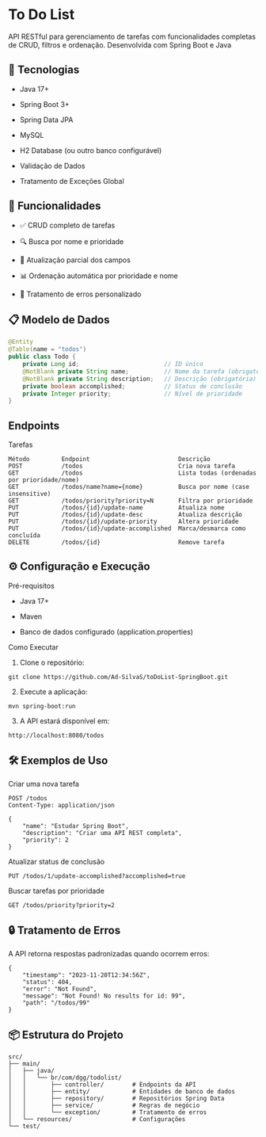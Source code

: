 
# To Do List

API RESTful para gerenciamento de tarefas com funcionalidades completas de CRUD, filtros e ordenação. Desenvolvida com Spring Boot e Java


## 🚀 Tecnologias

- Java 17+

- Spring Boot 3+

- Spring Data JPA

- MySQL 

- H2 Database (ou outro banco configurável)

- Validação de Dados

- Tratamento de Exceções Global
## 🌟 Funcionalidades

- ✅ CRUD completo de tarefas

- 🔍 Busca por nome e prioridade

- 🎯 Atualização parcial dos campos

- 📊 Ordenação automática por prioridade e nome

- 🚨 Tratamento de erros personalizado

## 📋 Modelo de Dados


```java
@Entity
@Table(name = "todos")
public class Todo {
    private Long id;                        // ID único
    @NotBlank private String name;          // Nome da tarefa (obrigatório)
    @NotBlank private String description;   // Descrição (obrigatória)
    private boolean accomplished;           // Status de conclusão
    private Integer priority;               // Nível de prioridade
}
```
## Endpoints

Tarefas
```
Método	       Endpoint	                        Descrição
POST	       /todos	                        Cria nova tarefa
GET	           /todos	                        Lista todas (ordenadas por prioridade/nome)
GET	           /todos/name?name={nome}	        Busca por nome (case insensitive)
GET	           /todos/priority?priority=N	    Filtra por prioridade
PUT	           /todos/{id}/update-name	        Atualiza nome
PUT	           /todos/{id}/update-desc	        Atualiza descrição
PUT	           /todos/{id}/update-priority	    Altera prioridade
PUT	           /todos/{id}/update-accomplished	Marca/desmarca como concluída
DELETE	       /todos/{id}	                    Remove tarefa
```
## ⚙️ Configuração e Execução

Pré-requisitos

- Java 17+

- Maven

- Banco de dados configurado (application.properties)

Como Executar

1. Clone o repositório:

```
git clone https://github.com/Ad-SilvaS/toDoList-SpringBoot.git
```

2. Execute a aplicação:
```
mvn spring-boot:run
```

3. A API estará disponível em:
```
http://localhost:8080/todos
```
## 🛠️ Exemplos de Uso

Criar uma nova tarefa
```
POST /todos
Content-Type: application/json

{
    "name": "Estudar Spring Boot",
    "description": "Criar uma API REST completa",
    "priority": 2
}
```

Atualizar status de conclusão
```
PUT /todos/1/update-accomplished?accomplished=true
```

Buscar tarefas por prioridade
```
GET /todos/priority?priority=2
```


## 🔒 Tratamento de Erros

A API retorna respostas padronizadas quando ocorrem erros:

```
{
    "timestamp": "2023-11-20T12:34:56Z",
    "status": 404,
    "error": "Not Found",
    "message": "Not Found! No results for id: 99",
    "path": "/todos/99"
}
```
## 📦 Estrutura do Projeto

```
src/
├── main/
│   ├── java/
│   │   └── br/com/dgg/todolist/
│   │       ├── controller/        # Endpoints da API
│   │       ├── entity/            # Entidades de banco de dados
│   │       ├── repository/        # Repositórios Spring Data
│   │       ├── service/           # Regras de negócio
│   │       └── exception/         # Tratamento de erros
│   └── resources/                 # Configurações
└── test/
```
